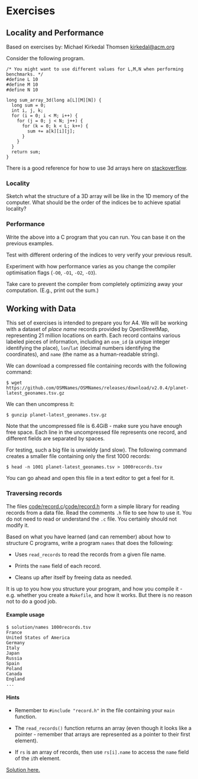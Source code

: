# Exercises

## Locality and Performance

Based on exercises by: Michael Kirkedal Thomsen <kirkedal@acm.org>

Consider the following program.

```
/* You might want to use different values for L,M,N when performing benchmarks. */
#define L 10
#define M 10
#define N 10

long sum_array_3d(long a[L][M][N]) {
  long sum = 0;
  int i, j, k;
  for (i = 0; i < M; i++) {
    for (j = 0; j < N; j++) {
      for (k = 0; k < L; k++) {
        sum += a[k][i][j];
      }
    }
  }
  return sum;
}
```

There is a good reference for how to use 3d arrays here on
[stackoverflow](https://stackoverflow.com/questions/40845302/passing-three-dimensional-arrays-to-a-function-in-c).

### Locality

Sketch what the structure of a 3D array will be like in the 1D memory
of the computer. What should be the order of the indices be to achieve
spatial locality?

### Performance

Write the above into a C program that you can run. You can base it on
the previous examples.

Test with different ordering of the indices to very verify your
previous result.

Experiment with how performance varies as you change the compiler
optimisation flags (`-O0`, `-O1`, `-O2`, `-O3`).

Take care to prevent the compiler from completely optimizing away your
computation.  (E.g., print out the sum.)

## Working with Data

This set of exercises is intended to prepare you for A4. We will be
working with a dataset of *place name* records provided by
OpenStreetMap, representing 21 million locations on earth. Each record
contains various labeled pieces of information, including an `osm_id`
(a unique integer identifying the place), `lon`/`lat` (decimal numbers
identifying the coordinates), and `name` (the name as a human-readable
string).

We can download a compressed file containing records with the
following command:

```
$ wget https://github.com/OSMNames/OSMNames/releases/download/v2.0.4/planet-latest_geonames.tsv.gz
```

We can then uncompress it:

```
$ gunzip planet-latest_geonames.tsv.gz
```

Note that the uncompressed file is 6.4GiB - make sure you have enough
free space. Each line in the uncompressed file represents one record,
and different fields are separated by spaces.

For testing, such a big file is unwieldy (and slow). The following
command creates a smaller file containing only the first 1000 records:

```
$ head -n 1001 planet-latest_geonames.tsv > 1000records.tsv
```

You can go ahead and open this file in a text editor to get a feel for
it.

### Traversing records

The files
[code/record.c](code/record.c)/[code/record.h](code/record.h) form a
simple library for reading records from a data file. Read the comments
`.h` file to see how to use it. You do not need to read or understand
the `.c` file.  You certainly should not modify it.

Based on what you have learned (and can remember) about how to
structure C programs, write a program `names` that does the following:

* Uses `read_records` to read the records from a given file name.

* Prints the `name` field of each record.

* Cleans up after itself by freeing data as needed.

It is up to you how you structure your program, and how you compile
it - e.g. whether you create a `Makefile`, and how it works. But there
is no reason not to do a good job.

#### Example usage

```
$ solution/names 1000records.tsv
France
United States of America
Germany
Italy
Japan
Russia
Spain
Poland
Canada
England
...
```

#### Hints

* Remember to `#include "record.h"` in the file containing your `main`
  function.

* The `read_records()` function returns an array (even though it looks
  like a pointer - remember that arrays are represented as a pointer
  to their first element).

* If `rs` is an array of records, then use `rs[i].name` to access the
  `name` field of the `i`th element.

[Solution here.](solution/)
